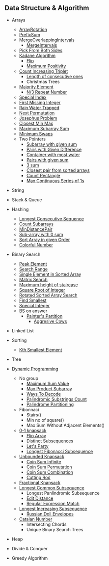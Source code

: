 ## Data Structure & Algorithm

- Arrays
  - [ArrayRotation](DSAlgo/src/Arrays/ArrayRotation.java)
  - [PrefixSum](DSAlgo/src/Arrays/easy/PrefixSum.java)
  - [MergeOverlappingIntervals](DSAlgo/src/Arrays/MergeOverLappingIntervals.java)
    - [MergeIntervals](DSAlgo/src/Arrays/MergeIntervals.java)
  - [Pick From Both Sides](DSAlgo/src/Arrays/PickFromBothSides.java)
  - [Kadane Algorithm](DSAlgo/src/Arrays/MaximumSubarraySum.java)
    - [Flip](DSAlgo/src/Arrays/Flip.java)
    - [Maximum Positivity](DSAlgo/src/Arrays/MaximumPositivity.java)
  - [Count Increasing Triplet](DSAlgo/src/Arrays/CoutingTriplets.java)
    - [Length of consecutive ones](DSAlgo/src/Arrays/LenOfLongestConsOnes.java)
    - Christmas Trees
  - [Majority Element](DSAlgo/src/Arrays/MajorityElement.java)
    - [N/3 Repeat Number](DSAlgo/src/Arrays/N3RepeatNo.java)
  - [Special Index](DSAlgo/src/Arrays/SpecialIndex.java)
  - [First Missing Integer](DSAlgo/src/Arrays/FirstMissingInteger.java)
  - [Rain Water Trapped](DSAlgo/src/Arrays/TrappingRainWater.java)
  - [Next Permutation](DSAlgo/src/Arrays/NextPermutation.java)
  - [Josephus Problem](DSAlgo/src/Arrays/JosephusProblem.java)
  - [Closest Min Max](DSAlgo/src/Arrays/ClosestMinMax.java)
  - [Maximum Subarray Sum](DSAlgo/src/Arrays/MaximumSubarraySum.java)
  - [Minimum Swaps](DSAlgo/src/Arrays/MinimumSwaps.java)
  - Two Pointers
    - [Subarray with given sum](DSAlgo/src/Arrays/SubarrayTargetSum.java)
    - [Pairs with Given Difference](DSAlgo/src/Arrays/PairwithDiff.java)
    - [Container with most water](DSAlgo/src/Arrays/ContainerMostWater.java)
    - [Pairs with given sum](DSAlgo/src/Arrays/PairwithSum.java)
    - [3 sum](DSAlgo/src/Arrays/ThreeSum.java)
    - [Closest pair from sorted arrays](DSAlgo/src/Arrays/ClosestPairSortedArr.java)
    - [Count Rectangle](DSAlgo/src/Arrays/CountRectangle.java)
    - [Max Continuous Series of 1s](DSAlgo/src/Arrays/MaxContinuousSeriesOne.java)
- String
- Stack & Queue
- Hashing
  - [Longest Consecutive Sequence](DSAlgo/src/Hashing/LongestConsecutiveSequence.java)
  - [Count Subarrays](DSAlgo/src/Hashing/CountSubarray.java)
  - [MinDistancePair](DSAlgo/src/Hashing/MinDistancePair.java)
  - [Sub-array with 0 sum](DSAlgo/src/Hashing/SubArrayZeroSum.java)
  - [Sort Array in given Order](DSAlgo/src/Hashing/SortByGivenOrder.java)
  - [Colorful Number](DSAlgo/src/Hashing/ColorfulNumber.java)
- Binary Search
  - [Peak Element](DSAlgo/src/BinarySearch/PeakElement.java)
  - [Search Range](DSAlgo/src/BinarySearch/PeakElement.java)
  - [Single Element in Sorted Array](DSAlgo/src/BinarySearch/SingleElementSortedArray.java)
  - [Matrix Search](DSAlgo/src/BinarySearch/MatrixSearch.java)
  - [Maximum height of staircase](DSAlgo/src/BinarySearch/MaxStairHeight.java)
  - [Square Root of Integer](DSAlgo/src/BinarySearch/SquareRoorInt.java)
  - [Rotated Sorted Array Search](DSAlgo/src/BinarySearch/RotatedSortedArraySearch.java)
  - [Find Smallest](DSAlgo/src/BinarySearch/FindSmallest.java)
  - [Special Integer](DSAlgo/src/BinarySearch/SpecialInteger.java)
  - BS on answer
    - [Painter's Partition](DSAlgo/src/BinarySearch/PainterPartition.java)
      - [Aggresive Cows](DSAlgo/src/BinarySearch/AggresiveCows.java)
- Linked List
- Sorting
  - [Kth Smallest Element](DSAlgo/src/Sorting/KthSmallestElement.java)
- Tree
- [Dynamic Programming](DSAlgo/src/Dynamic_Programming_Library)

  - No group
    - [Maximum Sum Value](DSAlgo/src/Dynamic_Programming_Library/MaximumSumValue.java)
    - [Max Product Subarray](DSAlgo/src/Dynamic_Programming_Library/MaxProductSubArray.java)
    - [Ways To Decode](DSAlgo/src/Dynamic_Programming_Library/WaysToDecode.java)
    - [Palindromic Substrings Count](DSAlgo/src/Dynamic_Programming_Library/PalindromicSubstringsCount.java)
    - [Palindrome Partitioning](DSAlgo/src/Dynamic_Programming_Library/MinPalindromicCut.java)
  - Fibonnaci
    - Stairs()
    - Min no of square()
    - Max Sum Without Adjacent Elements()
  - [0-1 knapsack](DSAlgo/src/Dynamic_Programming_Library/Knapsack01.java)
    - [Flip Array](DSAlgo/src/Dynamic_Programming_Library/FlipArray.java)
    - [Distinct Subsequences](DSAlgo/src/Dynamic_Programming_Library/DistinctSubsequences.java)
    - [Let's Party](DSAlgo/src/Dynamic_Programming_Library/DanceArrangement.java)
    - [Longest Fibonacci Subsequence](DSAlgo/src/Dynamic_Programming_Library/LongestFibSubsequence.java)
  - [Unbounded Knapsack](DSAlgo/src/Dynamic_Programming_Library/UnboundedKnapsack.java)
    - [Coin Sum Infinite](DSAlgo/src/Dynamic_Programming_Library/CoinSumInfinite.java)
    - [Coin Sum Permutation](DSAlgo/src/Dynamic_Programming_Library/CoinSumPermutation.java)
    - [Coin Sum Combination](DSAlgo/src/Dynamic_Programming_Library/CoinSumCombination.java)
    - [Cutting Rod](DSAlgo/src/Dynamic_Programming_Library/CuttingRod.java)
  - [Fractional Knapsack](DSAlgo/src/Dynamic_Programming_Library/FractionalKnapsack.java)
  - [Longest Common Subsequence](DSAlgo/src/Dynamic_Programming_Library/LCS.java)
    - Longest Panlindromic Subsequence
    - [Edit Distance](DSAlgo/src/Dynamic_Programming_Library/EditDistance.java)
    - [Regular Expression Match](DSAlgo/src/Dynamic_Programming_Library/RegularExpMaching.java)
  - [Longest Increasing Subsequence](DSAlgo/src/Dynamic_Programming_Library/LIS.java)
    - [Russian Doll Envelopes](DSAlgo/src/Dynamic_Programming_Library/RussianDollEnvelopes.java)
  - [Catalan Number](DSAlgo/src/Dynamic_Programming_Library/IntersectingChordsCircle.java)
    - Intersecting Chords
    - Unique Binary Search Trees

- Heap
- Divide & Conquer
- Greedy Algorithm
